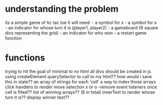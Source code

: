 # understanding the problem
its a simple game of tic tac toe
it will need:
    - a symbol for x
    - a symbol for o
    - an indicator for whose turn it is (player1, player2)
    - a gameboard (9 square divs representing the grid)
    - an indicator for who won
    - a restart game function

# functions
trying to hit the goal of minimal to no html
all divs should be created in js using createElement
querySelector to call to my html??
how would i save this in state??
an array of strings for each 'cell' 
a way to index those arrays
click handlers to render move selection x or o
    -remove event listeners once cell is filled??
list of winning arrays?? (8 in total)
innerText to render whose turn it is??
display winner text??

